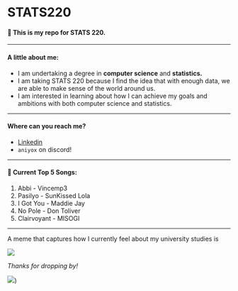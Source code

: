 # STATS220
#### 📌 This is my repo for STATS 220. 


---
#### A little about me:

- I am undertaking a degree in **computer science** and **statistics.** 
- I am taking STATS 220 because I find the idea that with enough data, we are able to make sense of the world around us.
- I am interested in learning about how I can achieve my goals and ambitions with both computer science and statistics.


---
#### Where can you reach me?
 
 - [Linkedin](https://www.linkedin.com/in/john-vergara-3b9921285/)
 - `aniyox` on discord!


--- 

#### 🎵 Current Top 5 Songs:

1. Abbi - Vincemp3
2. Pasilyo - SunKissed Lola
3. I Got You - Maddie Jay
4. No Pole - Don Toliver
5. Clairvoyant - MISOGI

---

A meme that captures how I currently feel about my university studies is 

![](https://media1.tenor.com/m/epOYAgU1gKkAAAAd/girl-crying.gif)

*Thanks for dropping by!*

![](https://media1.tenor.com/m/9wQObEwsuY8AAAAC/chiikawa-cute.gif))
